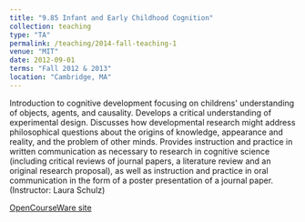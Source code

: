 ```yaml
---
title: "9.85 Infant and Early Childhood Cognition"
collection: teaching
type: "TA"
permalink: /teaching/2014-fall-teaching-1
venue: "MIT"
date: 2012-09-01
terms: "Fall 2012 & 2013"
location: "Cambridge, MA"
---
```


Introduction to cognitive development focusing on childrens' understanding of objects, agents, and causality. Develops a critical understanding of experimental design. Discusses how developmental research might address philosophical questions about the origins of knowledge, appearance and reality, and the problem of other minds. Provides instruction and practice in written communication as necessary to research in cognitive science (including critical reviews of journal papers, a literature review and an original research proposal), as well as instruction and practice in oral communication in the form of a poster presentation of a journal paper. (Instructor: Laura Schulz) 

[OpenCourseWare site]

[OpenCourseWare site]: http://ocw.mit.edu/courses/brain-and-cognitive-sciences/9-85-infant-and-early-childhood-cognition-fall-2012/